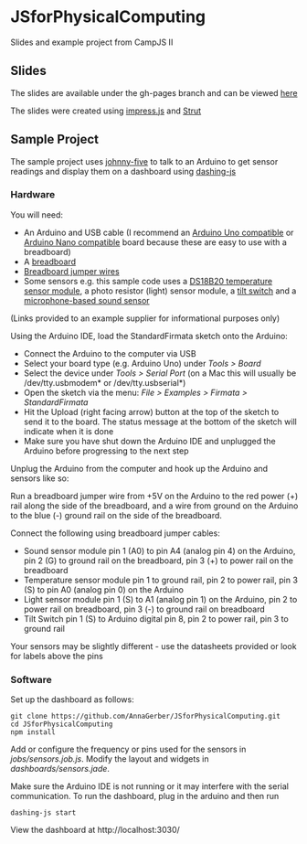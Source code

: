 # JSforPhysicalComputing

Slides and example project from CampJS II

## Slides
The slides are available under the gh-pages branch and can be viewed [here](http://annagerber.github.io/JSforPhysicalComputing/)

The slides were created using [impress.js](http://bartaz.github.io/impress.js) and [Strut](https://github.com/tantaman/Strut)

## Sample Project

The sample project uses [johnny-five](https://github.com/rwldrn/johnny-five) to talk to an Arduino to get sensor readings and display them on a dashboard using [dashing-js](https://github.com/fabiocaseri/dashing-js)

### Hardware

You will need:

* An Arduino and USB cable (I recommend an [Arduino Uno compatible](http://www.banggood.com/Wholesale-UNO-Arduino-Compatible-R3-ATmega328P-ATMEGA16U2-AVR-USB-Board-p-68537.html) or [Arduino Nano compatible](http://www.banggood.com/Wholesale-Mini-USB-V3_0-ATmega328P-AU-Microcontroller-Board-Arduino-compatible-p-68535.html) board because these are easy to use with a breadboard) 
* A [breadboard](http://www.banggood.com/Wholesale-Mini-Circuit-Experiment-Solderless-Breadboard-Bread-Board-400-Tie-Points-Contact-p-52135.html)
* [Breadboard jumper wires](http://www.banggood.com/Wholesale-70-X-Mixed-Color-Solderless-Breadboard-Jump-Wires-p-28221.html)
* Some sensors e.g. this sample code uses a [DS18B20 temperature sensor module](http://www.banggood.com/DS18B20-Digital-Temperature-Sensor-Module-For-Arduino-p-76516.html), a photo resistor (light) sensor module, a [tilt switch](http://www.banggood.com/Mini-Tilt-Switch-Sensor-Module-For-Arduino-p-76407.html) and a [microphone-based sound sensor](http://www.banggood.com/Microphone-Voice-Sound-Sensor-Module-For-Arduino-p-76461.html)

(Links provided to an example supplier for informational purposes only)

Using the Arduino IDE, load the StandardFirmata sketch onto the Arduino:

 * Connect the Arduino to the computer via USB
 * Select your board type (e.g. Arduino Uno) under *Tools > Board*
 * Select the device under *Tools > Serial Port* (on a Mac this will usually be /dev/tty.usbmodem\* or /dev/tty.usbserial\*)
 * Open the sketch via the menu: *File > Examples > Firmata > StandardFirmata*
 * Hit the Upload (right facing arrow) button at the top of the sketch to send it to the board. The status message at the bottom of the sketch will indicate when it is done
 * Make sure you have shut down the Arduino IDE and unplugged the Arduino before progressing to the next step

Unplug the Arduino from the computer and hook up the Arduino and sensors like so:

Run a breadboard jumper wire from +5V on the Arduino to the red power (+) rail along the side of the breadboard, and a wire from ground on the Arduino to the blue (-) ground rail on the side of the breadboard.

Connect the following using breadboard jumper cables:

* Sound sensor module pin 1 (A0) to pin A4 (analog pin 4) on the Arduino, pin 2 (G) to ground rail on the breadboard, pin 3 (+) to power rail on the breadboard
* Temperature sensor module pin 1 to ground rail, pin 2 to power rail, pin 3 (S) to pin A0 (analog pin 0) on the Arduino
* Light sensor module pin 1 (S) to A1 (analog pin 1) on the Arduino, pin 2 to power rail on breadboard, pin 3 (-) to ground rail on breadboard
* Tilt Switch pin 1 (S) to Arduino digital pin 8, pin 2 to power rail, pin 3 to ground rail

Your sensors may be slightly different - use the datasheets provided or look for labels above the pins

### Software

Set up the dashboard as follows:

    git clone https://github.com/AnnaGerber/JSforPhysicalComputing.git
    cd JSforPhysicalComputing
    npm install 
    
Add or configure the frequency or pins used for the sensors in *jobs/sensors.job.js*. Modify the layout and widgets in *dashboards/sensors.jade*.

Make sure the Arduino IDE is not running or it may interfere with the serial communication. To run the dashboard, plug in the arduino and then run

    dashing-js start

View the dashboard at http://localhost:3030/


